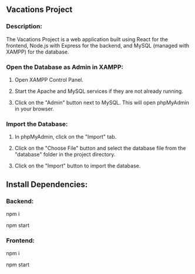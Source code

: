 ## Vacations Project

### Description:
The Vacations Project is a web application built using React for the frontend, Node.js with Express for the backend, and MySQL (managed with XAMPP) for the database.

### Open the Database as Admin in XAMPP:

1. Open XAMPP Control Panel.

2. Start the Apache and MySQL services if they are not already running.

3. Click on the "Admin" button next to MySQL. This will open phpMyAdmin in your browser.

### Import the Database:

1. In phpMyAdmin, click on the "Import" tab.

2. Click on the "Choose File" button and select the database file from the "database" folder in the project directory.

3. Click on the "Import" button to import the database.

## Install Dependencies:

### Backend:

npm i 

npm start

### Frontend:

npm i 

npm start
